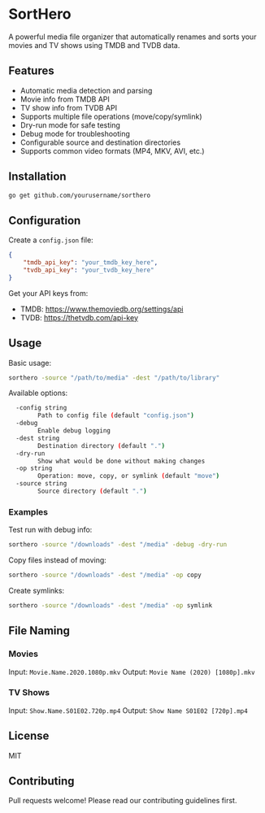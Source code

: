 # SortHero

A powerful media file organizer that automatically renames and sorts your movies and TV shows using TMDB and TVDB data.

## Features

- Automatic media detection and parsing
- Movie info from TMDB API
- TV show info from TVDB API
- Supports multiple file operations (move/copy/symlink)
- Dry-run mode for safe testing
- Debug mode for troubleshooting
- Configurable source and destination directories
- Supports common video formats (MP4, MKV, AVI, etc.)

## Installation

```bash
go get github.com/yourusername/sorthero
```

## Configuration

Create a `config.json` file:

```json
{
    "tmdb_api_key": "your_tmdb_key_here",
    "tvdb_api_key": "your_tvdb_key_here"
}
```

Get your API keys from:
- TMDB: https://www.themoviedb.org/settings/api
- TVDB: https://thetvdb.com/api-key

## Usage

Basic usage:
```bash
sorthero -source "/path/to/media" -dest "/path/to/library"
```

Available options:
```bash
  -config string
        Path to config file (default "config.json")
  -debug
        Enable debug logging
  -dest string
        Destination directory (default ".")
  -dry-run
        Show what would be done without making changes
  -op string
        Operation: move, copy, or symlink (default "move")
  -source string
        Source directory (default ".")
```

### Examples

Test run with debug info:
```bash
sorthero -source "/downloads" -dest "/media" -debug -dry-run
```

Copy files instead of moving:
```bash
sorthero -source "/downloads" -dest "/media" -op copy
```

Create symlinks:
```bash
sorthero -source "/downloads" -dest "/media" -op symlink
```

## File Naming

### Movies
Input: `Movie.Name.2020.1080p.mkv`
Output: `Movie Name (2020) [1080p].mkv`

### TV Shows
Input: `Show.Name.S01E02.720p.mp4`
Output: `Show Name S01E02 [720p].mp4`

## License

MIT

## Contributing

Pull requests welcome! Please read our contributing guidelines first.
